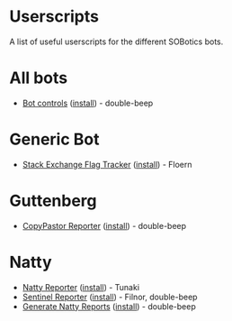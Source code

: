 # Userscripts

A list of useful userscripts for the different SOBotics bots.

# All bots

- [Bot controls](https://github.com/SOBotics/Userscripts/blob/master/BotControls.user.js) ([install](https://github.com/SOBotics/Userscripts/raw/master/BotControls.user.js)) - double-beep

# Generic Bot

 - [Stack Exchange Flag Tracker](https://github.com/SOBotics/Userscripts/blob/master/GenericBot/flagtracker.user.js) ([install](https://github.com/SOBotics/Userscripts/raw/master/GenericBot/flagtracker.user.js)) - Floern

# Guttenberg

 - [CopyPastor Reporter](https://github.com/SOBotics/Userscripts/blob/master/Guttenberg/CopypastorReporter.user.js) ([install](https://github.com/SOBotics/Userscripts/raw/master/Guttenberg/CopypastorReporter.user.js)) - double-beep

# Natty

 - [Natty Reporter](https://github.com/SOBotics/Userscripts/blob/master/Natty/NattyReporter.user.js) ([install](https://github.com/SOBotics/Userscripts/raw/master/Natty/NattyReporter.user.js)) - Tunaki
 - [Sentinel Reporter](https://github.com/SOBotics/Userscripts/blob/master/Natty/SentinelReporter.user.js) ([install](https://github.com/SOBotics/Userscripts/raw/master/Natty/SentinelReporter.user.js)) - Filnor, double-beep
- [Generate Natty Reports](https://github.com/SOBotics/Userscripts/blob/master/Natty/GenerateNattyReports.user.js) ([install](https://github.com/SOBotics/Userscripts/raw/master/Natty/GenerateNattyReports.user.js)) - double-beep